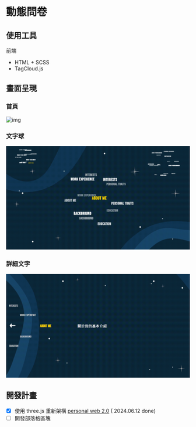 # 動態問卷

## 使用工具
前端
+ HTML + SCSS
+ TagCloud.js


## 畫面呈現
### 首頁
![img](./pic/introFinal.gif)
### 文字球
![img](./readme/tagCloud.png)
### 詳細文字
![img](./readme/detail.png)

## 開發計畫
- [x] 使用 three.js 重新架構 [personal web 2.0](<https://github.com/Yuuquoi/personalWeb2.0/>) ( 2024.06.12 done)
- [ ] 開發部落格區塊
